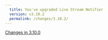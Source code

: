 ```yaml
---
  title: You've upgraded Live Stream Notifier
  version: v3.10.2
  permalink: /changes/3.10.2/
---
```

[Changes in 3.10.0](https://freaktechnik.github.com/justintv-stream-notifications/changes/3.10.0/)
